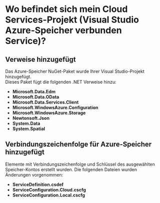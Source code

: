 <properties
    pageTitle="Wo befindet sich mein Projekt Cloud-Dienst? | Microsoft Azure | Visual Studio verbunden services"
    description="Beschreibt, was in einen Cloud Services-Projekt geschieht nach Services Herstellen einer Verbindung mit einer Azure-Speicher-Konto mithilfe von Visual Studio verbunden werden."
    services="storage"
    documentationCenter=""
    authors="TomArcher"
    manager="douge"
    editor=""/>

<tags
    ms.service="storage"
    ms.workload="web"
    ms.tgt_pltfrm="vs-what-happened"
    ms.devlang="na"
    ms.topic="article"
    ms.date="08/15/2016"
    ms.author="tarcher"/>

# <a name="what-happened-to-my-cloud-services-project-visual-studio-azure-storage-connected-service"></a>Wo befindet sich mein Cloud Services-Projekt (Visual Studio Azure-Speicher verbunden Service)?

## <a name="references-added"></a>Verweise hinzugefügt

Das Azure-Speicher NuGet-Paket wurde Ihrer Visual Studio-Projekt hinzugefügt.  
Dieses Paket fügt die folgenden .NET Verweise hinzu:

- **Microsoft.Data.Edm**
- **Microsoft.Data.OData**
- **Microsoft.Data.Services.Client**
- **Microsoft.WindowsAzure.Configuration**
- **Microsoft.WindowsAzure.Storage**
- **Newtonsoft.Json**
- **System.Data**
- **System.Spatial**

## <a name="connection-string-for-azure-storage-added"></a>Verbindungszeichenfolge für Azure-Speicher hinzugefügt
Elemente mit Verbindungszeichenfolge und Schlüssel des ausgewählten Speicher-Kontos erstellt wurden. Die folgenden Dateien wurden Änderungen vorgenommen:

- **ServiceDefinition.csdef**
- **ServiceConfiguration.Cloud.cscfg**
- **ServiceConfiguration.Local.cscfg**
